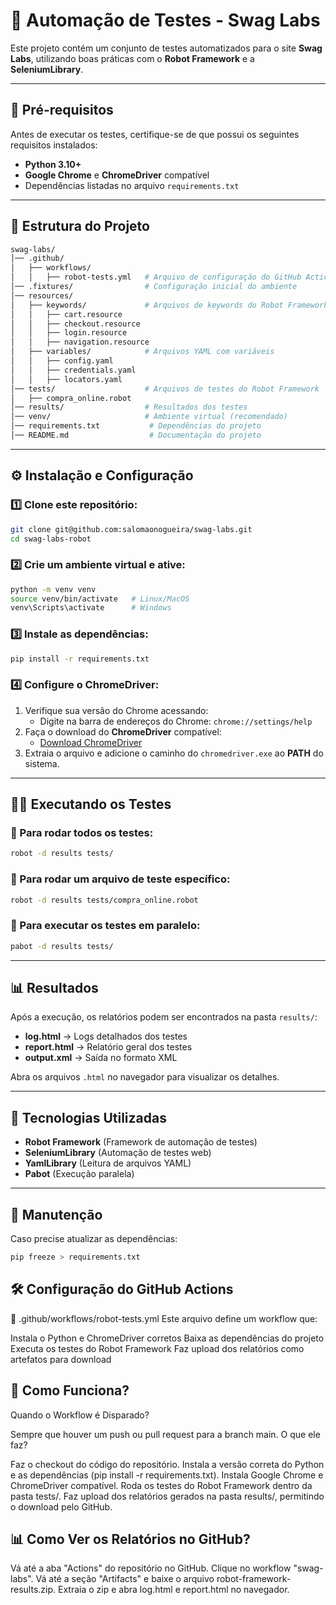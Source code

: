 # 🛒 Automação de Testes - Swag Labs

Este projeto contém um conjunto de testes automatizados para o site **Swag Labs**, utilizando boas práticas com o **Robot Framework** e a **SeleniumLibrary**.

---

## 📌 **Pré-requisitos**
Antes de executar os testes, certifique-se de que possui os seguintes requisitos instalados:

- **Python 3.10+**
- **Google Chrome** e **ChromeDriver** compatível
- Dependências listadas no arquivo `requirements.txt`

---

## 📂 **Estrutura do Projeto**

```bash
swag-labs/
│── .github/
│   ├── workflows/
│   │   ├── robot-tests.yml   # Arquivo de configuração do GitHub Actions
│── .fixtures/                # Configuração inicial do ambiente
│── resources/                
│   ├── keywords/             # Arquivos de keywords do Robot Framework
│   │   ├── cart.resource     
│   │   ├── checkout.resource
│   │   ├── login.resource    
│   │   ├── navigation.resource
│   ├── variables/            # Arquivos YAML com variáveis
│   │   ├── config.yaml       
│   │   ├── credentials.yaml  
│   │   ├── locators.yaml     
│── tests/                    # Arquivos de testes do Robot Framework
│   ├── compra_online.robot      
│── results/                  # Resultados dos testes
│── venv/                     # Ambiente virtual (recomendado)
│── requirements.txt           # Dependências do projeto
│── README.md                  # Documentação do projeto
```

---

## ⚙️ **Instalação e Configuração**

### 1️⃣ Clone este repositório:
```bash
git clone git@github.com:salomaonogueira/swag-labs.git
cd swag-labs-robot
```

### 2️⃣ Crie um ambiente virtual e ative:
```bash
python -m venv venv
source venv/bin/activate   # Linux/MacOS
venv\Scripts\activate      # Windows
```

### 3️⃣ Instale as dependências:
```bash
pip install -r requirements.txt
```

### 4️⃣ Configure o ChromeDriver:
1. Verifique sua versão do Chrome acessando:
   - Digite na barra de endereços do Chrome: `chrome://settings/help`
2. Faça o download do **ChromeDriver** compatível:  
   - [Download ChromeDriver](https://sites.google.com/chromium.org/driver/downloads)
3. Extraia o arquivo e adicione o caminho do `chromedriver.exe` ao **PATH** do sistema.

---

## 🏃‍♂️ **Executando os Testes**

### 🔹 Para rodar todos os testes:
```bash
robot -d results tests/
```

### 🔹 Para rodar um arquivo de teste específico:
```bash
robot -d results tests/compra_online.robot
```

### 🔹 Para executar os testes em paralelo:
```bash
pabot -d results tests/
```

---

## 📊 **Resultados**

Após a execução, os relatórios podem ser encontrados na pasta `results/`:

- **log.html** → Logs detalhados dos testes
- **report.html** → Relatório geral dos testes
- **output.xml** → Saída no formato XML

Abra os arquivos `.html` no navegador para visualizar os detalhes.

---

## 📄 **Tecnologias Utilizadas**

- **Robot Framework** (Framework de automação de testes)
- **SeleniumLibrary** (Automação de testes web)
- **YamlLibrary** (Leitura de arquivos YAML)
- **Pabot** (Execução paralela)

---

## 🔧 **Manutenção**

Caso precise atualizar as dependências:
```bash
pip freeze > requirements.txt
```

## 🛠 Configuração do GitHub Actions
📄 .github/workflows/robot-tests.yml
Este arquivo define um workflow que:

Instala o Python e ChromeDriver corretos
Baixa as dependências do projeto
Executa os testes do Robot Framework
Faz upload dos relatórios como artefatos para download

## 🚀 Como Funciona?
Quando o Workflow é Disparado?

Sempre que houver um push ou pull request para a branch main.
O que ele faz?

Faz o checkout do código do repositório.
Instala a versão correta do Python e as dependências (pip install -r requirements.txt).
Instala Google Chrome e ChromeDriver compatível.
Roda os testes do Robot Framework dentro da pasta tests/.
Faz upload dos relatórios gerados na pasta results/, permitindo o download pelo GitHub.

## 📊 Como Ver os Relatórios no GitHub?
Vá até a aba "Actions" do repositório no GitHub.
Clique no workflow "swag-labs".
Vá até a seção "Artifacts" e baixe o arquivo robot-framework-results.zip.
Extraia o zip e abra log.html e report.html no navegador.





